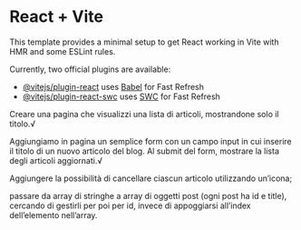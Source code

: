 # React + Vite

This template provides a minimal setup to get React working in Vite with HMR and some ESLint rules.

Currently, two official plugins are available:

- [@vitejs/plugin-react](https://github.com/vitejs/vite-plugin-react/blob/main/packages/plugin-react/README.md) uses [Babel](https://babeljs.io/) for Fast Refresh
- [@vitejs/plugin-react-swc](https://github.com/vitejs/vite-plugin-react-swc) uses [SWC](https://swc.rs/) for Fast Refresh

<!-- Esercizio -->
<!-- Milestone 1 -->
Creare una pagina che visualizzi una lista di articoli, mostrandone solo il titolo.√


<!-- Milestone 2 -->
Aggiungiamo in pagina un semplice form con un campo input in cui inserire il titolo di un nuovo articolo del blog. Al submit del form, mostrare la lista degli articoli aggiornati.√



<!-- BONUS 1 -->
Aggiungere la possibilità di cancellare ciascun articolo utilizzando un’icona;

<!-- BONUS 2 -->
passare da array di stringhe a array di oggetti post (ogni post ha id e title), cercando di gestirli per poi per id, invece di appoggiarsi all’index dell’elemento nell’array.
